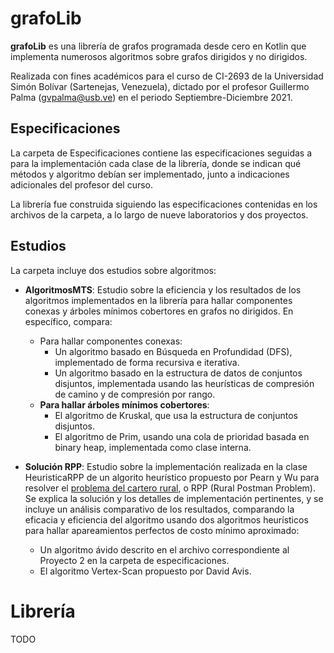 # grafoLib

**grafoLib** es una librería de grafos programada desde cero en Kotlin que implementa numerosos algoritmos sobre grafos dirigidos y no dirigidos.

Realizada con fines académicos para el curso de CI-2693 de la Universidad Simón Bolívar (Sartenejas, Venezuela), dictado por el profesor Guillermo Palma (gvpalma@usb.ve) en el periodo Septiembre-Diciembre 2021.

## Especificaciones

La carpeta de Especificaciones contiene las especificaciones seguidas a para la implementación cada clase de la librería, donde se indican qué métodos y algoritmo debían ser implementado, junto a indicaciones adicionales del profesor del curso.

La librería fue construida siguiendo las especificaciones contenidas en los archivos de la carpeta, a lo largo de nueve laboratorios y dos proyectos.

## Estudios

La carpeta incluye dos estudios sobre algoritmos:

+ **AlgoritmosMTS**: Estudio sobre la eficiencia y los resultados de los algoritmos implementados en la librería para hallar componentes conexas y árboles mínimos cobertores en grafos no dirigidos. En específico, compara:
  - Para hallar componentes conexas:
    - Un algoritmo basado en Búsqueda en Profundidad (DFS), implementado de forma recursiva e iterativa.
    - Un algoritmo basado en la estructura de datos de conjuntos disjuntos, implementada usando las heurísticas de compresión de camino y de compresión por rango.
  - **Para hallar árboles mínimos cobertores**:
    - El algoritmo de Kruskal, que usa la estructura de conjuntos disjuntos.
    - El algoritmo de Prim, usando una cola de prioridad basada en binary heap, implementada como clase interna.

+ **Solución RPP**: Estudio sobre la implementación realizada en la clase HeuristicaRPP de un algorito heurístico propuesto por Pearn y Wu para resolver el [problema del cartero rural](https://es.wikipedia.org/wiki/Problema_del_cartero_chino#Variantes), o RPP (Rural Postman Problem). Se explica la solución y los detalles de implementación pertinentes, y se incluye un análisis comparativo de los resultados, comparando la eficacia y eficiencia del algoritmo usando dos algoritmos heurísticos para hallar apareamientos perfectos de costo mínimo aproximado:
  - Un algoritmo ávido descrito en el archivo correspondiente al Proyecto 2 en la carpeta de especificaciones.
  - El algoritmo Vertex-Scan propuesto por David Avis.

# Librería

TODO
